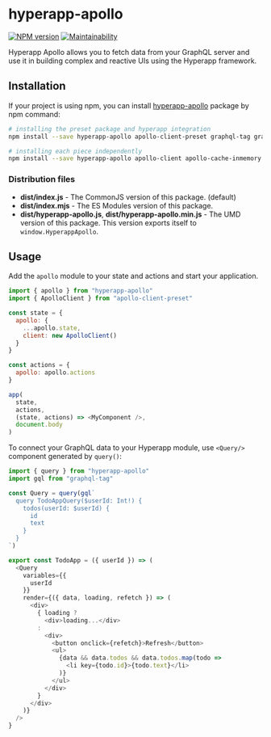 # hyperapp-apollo

[![NPM version](http://img.shields.io/npm/v/hyperapp-apollo.svg)](https://www.npmjs.com/package/hyperapp-apollo)
[![Maintainability](https://api.codeclimate.com/v1/badges/ffd3ee558d10c5ac6a7d/maintainability)](https://codeclimate.com/github/yuku-t/hyperapp-apollo/maintainability)

Hyperapp Apollo allows you to fetch data from your GraphQL server and use it in building complex
and reactive UIs using the Hyperapp framework.

## Installation

If your project is using npm, you can install [hyperapp-apollo](https://www.npmjs.com/package/hyperapp-apollo) package by npm command:

```bash
# installing the preset package and hyperapp integration
npm install --save hyperapp-apollo apollo-client-preset graphql-tag graphql

# installing each piece independently
npm install --save hyperapp-apollo apollo-client apollo-cache-inmemory apollo-link-http graphql-tag graphql
```

### Distribution files
- **dist/index.js** - The CommonJS version of this package. (default)
- **dist/index.mjs** - The ES Modules version of this package.
- **dist/hyperapp-apollo.js**, **dist/hyperapp-apollo.min.js** - The UMD version of this package. This version exports itself to `window.HyperappApollo`.

## Usage

Add the `apollo` module to your state and actions and start your application.

```js
import { apollo } from "hyperapp-apollo"
import { ApolloClient } from "apollo-client-preset"

const state = {
  apollo: {
    ...apollo.state,
    client: new ApolloClient()
  }
}

const actions = {
  apollo: apollo.actions
}

app(
  state,
  actions,
  (state, actions) => <MyComponent />,
  document.body
)
```

To connect your GraphQL data to your Hyperapp module, use `<Query/>` component generated by `query()`:

```js
import { query } from "hyperapp-apollo"
import gql from "graphql-tag"

const Query = query(gql`
  query TodoAppQuery($userId: Int!) {
    todos(userId: $userId) {
      id
      text
    }
  }
`)

export const TodoApp = ({ userId }) => (
  <Query
    variables={{
      userId
    }}
    render={({ data, loading, refetch }) => (
      <div>
        { loading ?
          <div>loading...</div>
        :
          <div>
            <button onclick={refetch}>Refresh</button>
            <ul>
              {data && data.todos && data.todos.map(todo =>
                <li key={todo.id}>{todo.text}</li>
              )}
            </ul>
          </div>
        }
      </div>
    )}
  />
}
```
